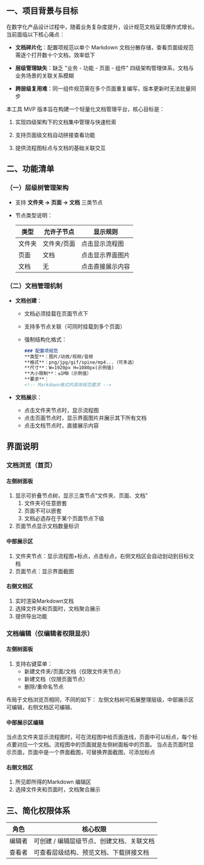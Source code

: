 ## 一、项目背景与目标

在数字化产品设计过程中，随着业务复杂度提升，设计规范文档呈现爆炸式增长。当前面临以下核心痛点：

- **文档碎片化**：配置项规范以单个 Markdown 文档分散存储，查看页面级规范需逐个打开数十个文档，效率低下
    
- **层级管理缺失**：缺乏 "业务 - 功能 - 页面 - 组件" 四级架构管理体系，文档与业务场景的关联关系模糊
    
- **跨层级复用难**：同一组件规范需在多个页面重复编写，版本更新时无法批量同步

本工具 MVP 版本旨在构建一个轻量化文档管理平台，核心目标是：

1. 实现四级架构下的文档集中管理与快速检索
    
2. 支持页面级文档自动拼接查看功能
    
3. 提供流程图标点与文档的基础关联交互

## 二、功能清单

### （一）层级树管理架构
- 支持 **文件夹 → 页面 → 文档** 三类节点
- 节点类型说明：

  | 类型   | 允许子节点                  | 显示规则                     |
  |--------|----------------------------|------------------------------|
  | 文件夹 | 文件夹/页面                 | 点击显示流程图               |
  | 页面   | 文档                        | 点击显示界面图片             |
  | 文档   | 无                          | 点击直接展示内容             |

### （二）文档管理机制
- **文档创建**：
  - 文档必须挂载在页面节点下
  - 支持多节点关联（可同时挂载到多个页面）
  - 强制结构化格式：

    ```markdown
    ### 配置项规范
    **类型**：图片/动效/视频/音频  
    **格式**：png/jpg/gif/spine/mp4...（可多选）  
    **尺寸**：W=1920px H=1080px(示例值) 
    **大小限制**：≤1MB（示例值）  
    **要求**：
    <!-- Markdown格式的具体规范要求 -->
    ```

- **文档展示**：
  - 点击文件夹节点时，显示流程图
  - 点击页面节点时，显示界面图片并展示其下所有文档
  - 点击文档节点时，直接展示内容

## 界面说明
### 文档浏览（首页）
#### 左侧树面板
1. 显示可折叠节点树，显示三类节点“文件夹、页面、文档”
	1. 文件夹可任意嵌套
	2. 页面不可以嵌套
	3. 文档必选存在于某个页面节点下级
2. 页面节点显示文档数量标识


#### 中部展示区
1. 文件夹节点：显示流程图+标点，点击标点，右侧文档区会自动划动到目标文档
2. 页面节点：显示界面截图

#### 右侧文档区
1. 实时渲染Markdown文档
2. 选择文件夹和页面时，文档聚合展示
3. 提供导出功能

### 文档编辑（仅编辑者权限显示）
#### 左侧树面板
1. 支持右键菜单：
    - 新建文件夹/页面/文档（仅限文件夹节点）
    - 新建文档（仅限页面节点）
    - 删除/重命名节点

布局于文档浏览页相同，不同的如下：
左侧文档树可拓展整理层级，中部展示区可编辑，右侧文档区可编辑、
#### 中部展示区编辑
当点击文件夹显示流程图时，可在流程图中给页面连线，页面中可以标点，每个标点要对应一个文档。流程图中的页面就是左侧树面板中的页面。
当点击页面时显示页面，页面中是一个界面截图，可替换界面截图，可添加标点

#### 右侧文档区
1. 所见即所得的Markdown 编辑区
2. 选择文件夹和页面时，文档聚合展示

## 三、简化权限体系

| 角色  | 核心权限                   |
| --- | ---------------------- |
| 编辑者 | 可创建 / 编辑层级节点、创建文档、关联文档 |
| 查看者 | 可查看层级结构、预览文档、下载拼接文档    |